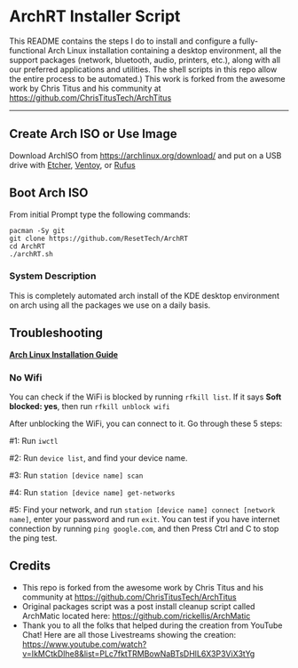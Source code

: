# ArchRT Installer Script

This README contains the steps I do to install and configure a fully-functional Arch Linux installation containing a desktop environment, all the support packages (network, bluetooth, audio, printers, etc.), along with all our preferred applications and utilities. The shell scripts in this repo allow the entire process to be automated.) This work is forked from the awesome work by Chris Titus and his community at <https://github.com/ChrisTitusTech/ArchTitus>

---
## Create Arch ISO or Use Image

Download ArchISO from <https://archlinux.org/download/> and put on a USB drive with [Etcher](https://www.balena.io/etcher/), [Ventoy](https://www.ventoy.net/en/index.html), or [Rufus](https://rufus.ie/en/)


## Boot Arch ISO

From initial Prompt type the following commands:

```
pacman -Sy git
git clone https://github.com/ResetTech/ArchRT
cd ArchRT
./archRT.sh
```

### System Description
This is completely automated arch install of the KDE desktop environment on arch using all the packages we use on a daily basis. 

## Troubleshooting

__[Arch Linux Installation Guide](https://github.com/rickellis/Arch-Linux-Install-Guide)__

### No Wifi

You can check if the WiFi is blocked by running `rfkill list`.
If it says **Soft blocked: yes**, then run `rfkill unblock wifi`

After unblocking the WiFi, you can connect to it. Go through these 5 steps:

#1: Run `iwctl`

#2: Run `device list`, and find your device name.

#3: Run `station [device name] scan`

#4: Run `station [device name] get-networks`

#5: Find your network, and run `station [device name] connect [network name]`, enter your password and run `exit`. You can test if you have internet connection by running `ping google.com`, and then Press Ctrl and C to stop the ping test.

## Credits

- This repo is forked from the awesome work by Chris Titus and his community at <https://github.com/ChrisTitusTech/ArchTitus>
- Original packages script was a post install cleanup script called ArchMatic located here: https://github.com/rickellis/ArchMatic
- Thank you to all the folks that helped during the creation from YouTube Chat! Here are all those Livestreams showing the creation: <https://www.youtube.com/watch?v=IkMCtkDIhe8&list=PLc7fktTRMBowNaBTsDHlL6X3P3ViX3tYg>

